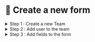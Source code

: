 # 📑 Create a new form

<details>

<summary>Step 1 : Create a new Team</summary>



</details>

<details>

<summary>Step 2 : Add user to the team</summary>



</details>

<details>

<summary>Step 3 : Add fields to the form</summary>



</details>
